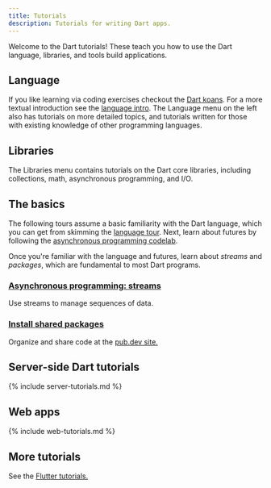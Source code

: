```yaml
---
title: Tutorials
description: Tutorials for writing Dart apps.
---
```


Welcome to the Dart tutorials! 
These teach you how to use the Dart
language, libraries, and tools build applications.

## Language

If you like learning via coding exercises 
checkout the [Dart koans](/codelabs/dart-cheatsheet).
For a more textual introduction see the 
[language intro](/language). 
The Language menu on the left also has tutorials
on more detailed topics, and tutorials written
for those with existing knowledge of other programming languages.

## Libraries

The Libraries menu contains tutorials on the Dart core libraries,
including collections, math, asynchronous programming, and I/O.




## The basics

The following tours assume a basic familiarity with the Dart language,
which you can get from skimming the
[language tour](/language).
Next, learn about futures by following the
[asynchronous programming codelab](/codelabs/async-await).

Once you're familiar with the language and futures,
learn about _streams_ and _packages_,
which are fundamental to most Dart programs.

<div class="card-grid no_toc_section">
  <div class="card">
    <h3><a href="/tutorials/language/streams">Asynchronous programming:
       streams</a></h3>
    <p>Use streams to manage sequences of data.</p>
  </div>
  <div class="card">
    <h3><a href="/tutorials/libraries/shared-pkgs">Install shared packages</a></h3>
    <p>Organize and share code at the
       <a href="{{site.pub}}">pub.dev site.</a></p>
  </div>
</div>


## Server-side Dart tutorials

{% include server-tutorials.md %}

## Web apps

{% include web-tutorials.md %}

## More tutorials

See the [Flutter tutorials.](https://flutter.dev/tutorials)
<!-- * [Dart Academy](https://dart.academy) -->
